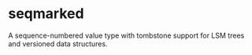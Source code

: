 # seqmarked
A sequence-numbered value type with tombstone support for LSM trees and versioned data structures.
